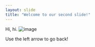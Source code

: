 ```yaml
---
layout: slide
title: "Welcome to our second slide!"
---
```

Hi, hi. ![image](https://user-images.githubusercontent.com/89999732/135910058-bd6d9dfb-0143-4678-999e-f17e724cc3dd.png)

Use the left arrow to go back!
